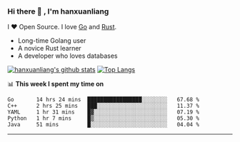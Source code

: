 ### Hi there 👋 , I'm hanxuanliang

<!--
**hanxuanliang/hanxuanliang** is a ✨ _special_ ✨ repository because its `README.md` (this file) appears on your GitHub profile.

Here are some ideas to get you started:

- 🔭 I’m currently working on ...
- 🌱 I’m currently learning ...
- 👯 I’m looking to collaborate on ...
- 🤔 I’m looking for help with ...
- 💬 Ask me about ...
- 📫 How to reach me: ...
- 😄 Pronouns: ...
- ⚡ Fun fact: ...
-->
I ❤ Open Source. I love [Go](https://golang.org) and [Rust](https://www.rust-lang.org/zh-CN/).

* Long-time Golang user
* A novice Rust learner
* A developer who loves databases

[![hanxuanliang's github stats](https://github-readme-stats.vercel.app/api/top-langs/?username=hanxuanliang&hide=html)](https://github.com/anuraghazra/github-readme-stats)
[![Top Langs](https://github-readme-stats.vercel.app/api?username=hanxuanliang&show_icons=true&count_private=true&line_height=40)](https://github.com/anuraghazra/github-readme-stats)

📊 **This week I spent my time on**
<!--START_SECTION:waka-->
```text
Go       14 hrs 24 mins  █████████████████░░░░░░░░   67.68 % 
C++      2 hrs 25 mins   ███░░░░░░░░░░░░░░░░░░░░░░   11.37 % 
YAML     1 hr 31 mins    █▓░░░░░░░░░░░░░░░░░░░░░░░   07.19 % 
Python   1 hr 7 mins     █▒░░░░░░░░░░░░░░░░░░░░░░░   05.30 % 
Java     51 mins         █░░░░░░░░░░░░░░░░░░░░░░░░   04.04 % 
```
<!--END_SECTION:waka-->

***
